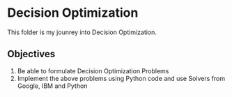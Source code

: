 # Decision Optimization

This folder is my jounrey into Decision Optimization. 

## Objectives

1. Be able to formulate Decision Optimization Problems
2. Implement the above problems using Python code and use Solvers from Google, IBM and Python 
